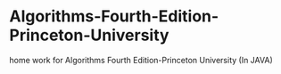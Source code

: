 # Algorithms-Fourth-Edition-Princeton-University
home work for Algorithms Fourth Edition-Princeton University
(In JAVA)
